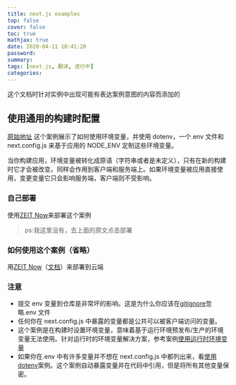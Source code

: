 ```yaml
---
title: next.js examples
top: false
cover: false
toc: true
mathjax: true
date: 2020-04-11 10:41:20
password:
summary:
tags: [next.js, 翻译, 进行中]
categories:
---
```


这个文档时针对实例中出现可能有表达案例意图的内容而添加的

## 使用通用的构建时配置

[原始地址](https://github.com/zeit/next.js/tree/canary/examples/with-universal-configuration-build-time)
这个案例展示了如何使用环境变量，并使用 dotenv，一个.env 文件和 next.config.js 来基于应用的 NODE_ENV 定制这些环境变量。

当你构建应用，环境变量被转化成原语（字符串或者是未定义），只有在新的构建时它才会被改变。同样会作用到客户端和服务端上。如果环境变量被应用直接使用，变更变量它只会影响服务端，客户端则不受影响。

### 自己部署

使用[ZEIT Now](https://zeit.co/now)来部署这个案例

> ps:我这里没有，去上面的原文点击部署

### 如何使用这个案例（省略）

用[ZEIT Now](https://zeit.co/now)（[文档](https://nextjs.org/docs/deployment)）来部署到云端

### 注意

- 提交 env 变量到仓库是非常坏的影响。这是为什么你应该在[gitignore](https://git-scm.com/docs/gitignore)忽略.env 文件
- 任何你在 next.config.js 中暴露的变量都是公共可以被客户端访问的变量。
- 这个案例是在构建时设置环境变量，意味着基于运行环境预发布/生产的环境变量无法使用。针对运行时的环境变量解决方案，参考案例[使用运行时环境变量](https://github.com/zeit/next.js/blob/canary/examples/with-universal-configuration-runtime)
- 如果你在.env 中有许多变量并不想在 next.config.js 中都列出来，看[使用 dotenv](https://github.com/zeit/next.js/blob/canary/examples/with-dotenv)案例。这个案例自动暴露变量并在代码中引用，但是将所有其他变量保密。
